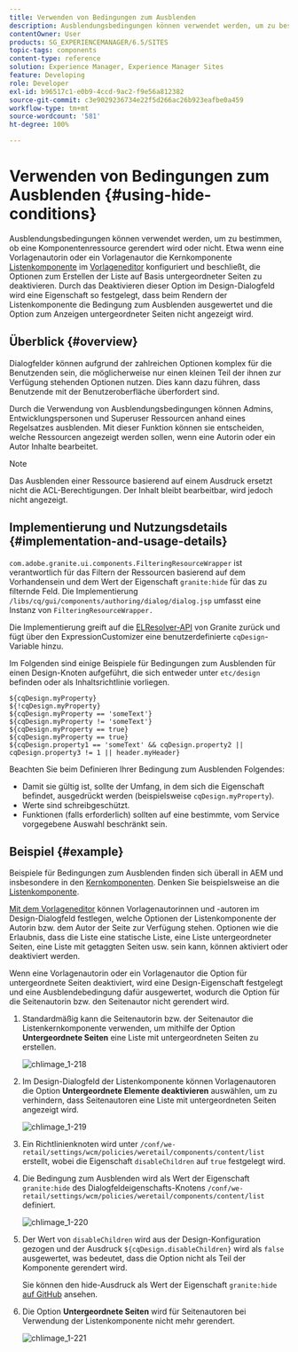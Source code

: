 ```yaml
---
title: Verwenden von Bedingungen zum Ausblenden
description: Ausblendungsbedingungen können verwendet werden, um zu bestimmen, ob eine Komponentenressource gerendert wird oder nicht.
contentOwner: User
products: SG_EXPERIENCEMANAGER/6.5/SITES
topic-tags: components
content-type: reference
solution: Experience Manager, Experience Manager Sites
feature: Developing
role: Developer
exl-id: b96517c1-e0b9-4ccd-9ac2-f9e56a812382
source-git-commit: c3e9029236734e22f5d266ac26b923eafbe0a459
workflow-type: tm+mt
source-wordcount: '581'
ht-degree: 100%

---
```


# Verwenden von Bedingungen zum Ausblenden {#using-hide-conditions}

Ausblendungsbedingungen können verwendet werden, um zu bestimmen, ob eine Komponentenressource gerendert wird oder nicht. Etwa wenn eine Vorlagenautorin oder ein Vorlagenautor die Kernkomponente [Listenkomponente](https://experienceleague.adobe.com/docs/experience-manager-core-components/using/wcm-components/list.html?lang=de) im [Vorlageneditor](/help/sites-authoring/templates.md) konfiguriert und beschließt, die Optionen zum Erstellen der Liste auf Basis untergeordneter Seiten zu deaktivieren. Durch das Deaktivieren dieser Option im Design-Dialogfeld wird eine Eigenschaft so festgelegt, dass beim Rendern der Listenkomponente die Bedingung zum Ausblenden ausgewertet und die Option zum Anzeigen untergeordneter Seiten nicht angezeigt wird.

## Überblick {#overview}

Dialogfelder können aufgrund der zahlreichen Optionen komplex für die Benutzenden sein, die möglicherweise nur einen kleinen Teil der ihnen zur Verfügung stehenden Optionen nutzen. Dies kann dazu führen, dass Benutzende mit der Benutzeroberfläche überfordert sind.

Durch die Verwendung von Ausblendungsbedingungen können Admins, Entwicklungspersonen und Superuser Ressourcen anhand eines Regelsatzes ausblenden. Mit dieser Funktion können sie entscheiden, welche Ressourcen angezeigt werden sollen, wenn eine Autorin oder ein Autor Inhalte bearbeitet.

>[!NOTE]
>
>Das Ausblenden einer Ressource basierend auf einem Ausdruck ersetzt nicht die ACL-Berechtigungen. Der Inhalt bleibt bearbeitbar, wird jedoch nicht angezeigt.

## Implementierung und Nutzungsdetails {#implementation-and-usage-details}

`com.adobe.granite.ui.components.FilteringResourceWrapper` ist verantwortlich für das Filtern der Ressourcen basierend auf dem Vorhandensein und dem Wert der Eigenschaft `granite:hide` für das zu filternde Feld. Die Implementierung `/libs/cq/gui/components/authoring/dialog/dialog.jsp` umfasst eine Instanz von `FilteringResourceWrapper.`

Die Implementierung greift auf die [ELResolver-API](https://developer.adobe.com/experience-manager/reference-materials/6-5/granite-ui/api/jcr_root/libs/granite/ui/docs/server/el.html) von Granite zurück und fügt über den ExpressionCustomizer eine benutzerdefinierte `cqDesign`-Variable hinzu.

Im Folgenden sind einige Beispiele für Bedingungen zum Ausblenden für einen Design-Knoten aufgeführt, die sich entweder unter `etc/design` befinden oder als Inhaltsrichtlinie vorliegen.

```
${cqDesign.myProperty}
${!cqDesign.myProperty}
${cqDesign.myProperty == 'someText'}
${cqDesign.myProperty != 'someText'}
${cqDesign.myProperty == true}
${cqDesign.myProperty == true}
${cqDesign.property1 == 'someText' && cqDesign.property2 || cqDesign.property3 != 1 || header.myHeader}
```

Beachten Sie beim Definieren Ihrer Bedingung zum Ausblenden Folgendes:

* Damit sie gültig ist, sollte der Umfang, in dem sich die Eigenschaft befindet, ausgedrückt werden (beispielsweise `cqDesign.myProperty`).
* Werte sind schreibgeschützt.
* Funktionen (falls erforderlich) sollten auf eine bestimmte, vom Service vorgegebene Auswahl beschränkt sein.

## Beispiel {#example}

Beispiele für Bedingungen zum Ausblenden finden sich überall in AEM und insbesondere in den [Kernkomponenten](https://experienceleague.adobe.com/docs/experience-manager-core-components/using/introduction.html?lang=de). Denken Sie beispielsweise an die [Listenkomponente](https://experienceleague.adobe.com/docs/experience-manager-core-components/using/wcm-components/list.html?lang=de).

[Mit dem Vorlageneditor](/help/sites-authoring/templates.md) können Vorlagenautorinnen und -autoren im Design-Dialogfeld festlegen, welche Optionen der Listenkomponente der Autorin bzw. dem Autor der Seite zur Verfügung stehen. Optionen wie die Erlaubnis, dass die Liste eine statische Liste, eine Liste untergeordneter Seiten, eine Liste mit getaggten Seiten usw. sein kann, können aktiviert oder deaktiviert werden.

Wenn eine Vorlagenautorin oder ein Vorlagenautor die Option für untergeordnete Seiten deaktiviert, wird eine Design-Eigenschaft festgelegt und eine Ausblendebedingung dafür ausgewertet, wodurch die Option für die Seitenautorin bzw. den Seitenautor nicht gerendert wird.

1. Standardmäßig kann die Seitenautorin bzw. der Seitenautor die Listenkernkomponente verwenden, um mithilfe der Option **Untergeordnete Seiten** eine Liste mit untergeordneten Seiten zu erstellen.

   ![chlimage_1-218](assets/chlimage_1-218.png)

1. Im Design-Dialogfeld der Listenkomponente können Vorlagenautoren die Option **Untergeordnete Elemente deaktivieren** auswählen, um zu verhindern, dass Seitenautoren eine Liste mit untergeordneten Seiten angezeigt wird.

   ![chlimage_1-219](assets/chlimage_1-219.png)

1. Ein Richtlinienknoten wird unter `/conf/we-retail/settings/wcm/policies/weretail/components/content/list` erstellt, wobei die Eigenschaft `disableChildren` auf `true` festgelegt wird.
1. Die Bedingung zum Ausblenden wird als Wert der Eigenschaft `granite:hide` des Dialogfeldeigenschafts-Knotens `/conf/we-retail/settings/wcm/policies/weretail/components/content/list` definiert.

   ![chlimage_1-220](assets/chlimage_1-220.png)

1. Der Wert von `disableChildren` wird aus der Design-Konfiguration gezogen und der Ausdruck `${cqDesign.disableChildren}` wird als `false` ausgewertet, was bedeutet, dass die Option nicht als Teil der Komponente gerendert wird.

   Sie können den hide-Ausdruck als Wert der Eigenschaft `granite:hide` [auf GitHub](https://github.com/adobe/aem-core-wcm-components/blob/main/content/src/content/jcr_root/apps/core/wcm/components/list/v1/list/_cq_dialog/.content.xml#L40) ansehen.

1. Die Option **Untergeordnete Seiten** wird für Seitenautoren bei Verwendung der Listenkomponente nicht mehr gerendert.

   ![chlimage_1-221](assets/chlimage_1-221.png)

